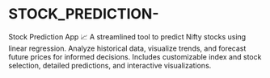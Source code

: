 # STOCK_PREDICTION-
Stock Prediction App 📈 A streamlined tool to predict Nifty stocks using linear regression. Analyze historical data, visualize trends, and forecast future prices for informed decisions. Includes customizable index and stock selection, detailed predictions, and interactive visualizations.
